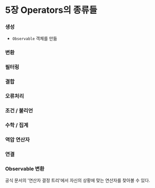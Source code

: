 # 5장 Operators의 종류들

### 생성

- `Observable` 객체를 만듦

### 변환

### 필터링

### 결합

### 오류처리

### 조건 / 불리언

### 수학 / 집계

### 역압 연산자

### 연결

### Observable 변환

공식 문서의 '연산자 결정 트리'에서 자신의 상황에 맞는 연산자를 찾아볼 수 있다.